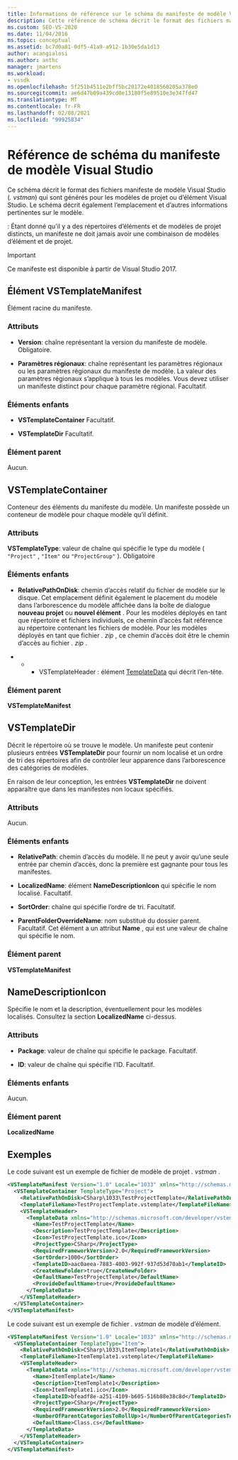 ```yaml
---
title: Informations de référence sur le schéma du manifeste de modèle Visual Studio | Microsoft Docs
description: Cette référence de schéma décrit le format des fichiers manifeste de modèle Visual Studio qui sont générés pour les modèles de projet ou d’élément Visual Studio.
ms.custom: SEO-VS-2020
ms.date: 11/04/2016
ms.topic: conceptual
ms.assetid: bc7d0a81-0df5-41a9-a912-1b30e5da1d13
author: acangialosi
ms.author: anthc
manager: jmartens
ms.workload:
- vssdk
ms.openlocfilehash: 5f251b4511e2bff5bc20172e4018560205a378e0
ms.sourcegitcommit: ae6d47b09a439cd0e13180f5e89510e3e347fd47
ms.translationtype: MT
ms.contentlocale: fr-FR
ms.lasthandoff: 02/08/2021
ms.locfileid: "99925834"
---
```

# <a name="visual-studio-template-manifest-schema-reference"></a>Référence de schéma du manifeste de modèle Visual Studio
Ce schéma décrit le format des fichiers manifeste de modèle Visual Studio (*. vstman*) qui sont générés pour les modèles de projet ou d’élément Visual Studio. Le schéma décrit également l’emplacement et d’autres informations pertinentes sur le modèle.

 : Étant donné qu’il y a des répertoires d’éléments et de modèles de projet distincts, un manifeste ne doit jamais avoir une combinaison de modèles d’élément et de projet.

> [!IMPORTANT]
> Ce manifeste est disponible à partir de Visual Studio 2017.

## <a name="vstemplatemanifest-element"></a>Élément VSTemplateManifest
 Élément racine du manifeste.

### <a name="attributes"></a>Attributs

- **Version**: chaîne représentant la version du manifeste de modèle. Obligatoire.

- **Paramètres régionaux**: chaîne représentant les paramètres régionaux ou les paramètres régionaux du manifeste de modèle. La valeur des paramètres régionaux s’applique à tous les modèles. Vous devez utiliser un manifeste distinct pour chaque paramètre régional. Facultatif.

### <a name="child-elements"></a>Éléments enfants

- **VSTemplateContainer** Facultatif.

- **VSTemplateDir** Facultatif.

### <a name="parent-element"></a>Élément parent
 Aucun.

## <a name="vstemplatecontainer"></a>VSTemplateContainer
 Conteneur des éléments du manifeste du modèle. Un manifeste possède un conteneur de modèle pour chaque modèle qu’il définit.

### <a name="attributes"></a>Attributs
 **VSTemplateType**: valeur de chaîne qui spécifie le type du modèle ( `"Project"` , `"Item"` ou `"ProjectGroup"` ). Obligatoire

### <a name="child-elements"></a>Éléments enfants

- **RelativePathOnDisk**: chemin d’accès relatif du fichier de modèle sur le disque. Cet emplacement définit également le placement du modèle dans l’arborescence du modèle affichée dans la boîte de dialogue **nouveau projet** ou **nouvel élément** . Pour les modèles déployés en tant que répertoire et fichiers individuels, ce chemin d’accès fait référence au répertoire contenant les fichiers de modèle. Pour les modèles déployés en tant que fichier *. zip* , ce chemin d’accès doit être le chemin d’accès au fichier *. zip* .

- * * VSTemplateHeader : élément [TemplateData](../extensibility/templatedata-element-visual-studio-templates.md) qui décrit l’en-tête.

### <a name="parent-element"></a>Élément parent
 **VSTemplateManifest**

## <a name="vstemplatedir"></a>VSTemplateDir
 Décrit le répertoire où se trouve le modèle. Un manifeste peut contenir plusieurs entrées **VSTemplateDir** pour fournir un nom localisé et un ordre de tri des répertoires afin de contrôler leur apparence dans l’arborescence des catégories de modèles.

 En raison de leur conception, les entrées **VSTemplateDir** ne doivent apparaître que dans les manifestes non locaux spécifiés.

### <a name="attributes"></a>Attributs
 Aucun.

### <a name="child-elements"></a>Éléments enfants

- **RelativePath**: chemin d’accès du modèle. Il ne peut y avoir qu’une seule entrée par chemin d’accès, donc la première est gagnante pour tous les manifestes.

- **LocalizedName**: élément **NameDescriptionIcon** qui spécifie le nom localisé. Facultatif.

- **SortOrder**: chaîne qui spécifie l’ordre de tri. Facultatif.

- **ParentFolderOverrideName**: nom substitué du dossier parent. Facultatif. Cet élément a un attribut **Name** , qui est une valeur de chaîne qui spécifie le nom.

### <a name="parent-element"></a>Élément parent
 **VSTemplateManifest**

## <a name="namedescriptionicon"></a>NameDescriptionIcon
 Spécifie le nom et la description, éventuellement pour les modèles localisés. Consultez la section **LocalizedName** ci-dessus.

### <a name="attributes"></a>Attributs

- **Package**: valeur de chaîne qui spécifie le package. Facultatif.

- **ID**: valeur de chaîne qui spécifie l’ID. Facultatif.

### <a name="child-elements"></a>Éléments enfants
 Aucun.

### <a name="parent-element"></a>Élément parent
 **LocalizedName**

## <a name="examples"></a>Exemples
 Le code suivant est un exemple de fichier de modèle de projet *. vstman* .

```xml
<VSTemplateManifest Version="1.0" Locale="1033" xmlns="http://schemas.microsoft.com/developer/vstemplatemanifest/2015">
  <VSTemplateContainer TemplateType="Project">
    <RelativePathOnDisk>CSharp\1033\TestProjectTemplate</RelativePathOnDisk>
    <TemplateFileName>TestProjectTemplate.vstemplate</TemplateFileName>
    <VSTemplateHeader>
      <TemplateData xmlns="http://schemas.microsoft.com/developer/vstemplate/2005">
        <Name>TestProjectTemplate</Name>
        <Description>TestProjectTemplate</Description>
        <Icon>TestProjectTemplate.ico</Icon>
        <ProjectType>CSharp</ProjectType>
        <RequiredFrameworkVersion>2.0</RequiredFrameworkVersion>
        <SortOrder>1000</SortOrder>
        <TemplateID>aac0aeea-7883-4003-992f-937d53d70ab1</TemplateID>
        <CreateNewFolder>true</CreateNewFolder>
        <DefaultName>TestProjectTemplate</DefaultName>
        <ProvideDefaultName>true</ProvideDefaultName>
      </TemplateData>
    </VSTemplateHeader>
  </VSTemplateContainer>
</VSTemplateManifest>

```

 Le code suivant est un exemple de fichier *. vstman* de modèle d’élément.

```xml
<VSTemplateManifest Version="1.0" Locale="1033" xmlns="http://schemas.microsoft.com/developer/vstemplatemanifest/2015">
  <VSTemplateContainer TemplateType="Item">
    <RelativePathOnDisk>CSharp\1033\ItemTemplate1</RelativePathOnDisk>
    <TemplateFileName>ItemTemplate1.vstemplate</TemplateFileName>
    <VSTemplateHeader>
      <TemplateData xmlns="http://schemas.microsoft.com/developer/vstemplate/2005">
        <Name>ItemTemplate1</Name>
        <Description>ItemTemplate1</Description>
        <Icon>ItemTemplate1.ico</Icon>
        <TemplateID>bfeadf8e-a251-4109-b605-516b88e38c8d</TemplateID>
        <ProjectType>CSharp</ProjectType>
        <RequiredFrameworkVersion>2.0</RequiredFrameworkVersion>
        <NumberOfParentCategoriesToRollUp>1</NumberOfParentCategoriesToRollUp>
        <DefaultName>Class.cs</DefaultName>
      </TemplateData>
    </VSTemplateHeader>
  </VSTemplateContainer>
</VSTemplateManifest>

```
